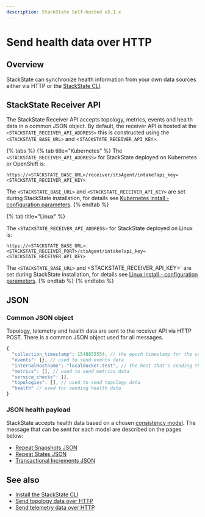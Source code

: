 ```yaml
---
description: StackState Self-hosted v5.1.x 
---
```


# Send health data over HTTP

## Overview

StackState can synchronize health information from your own data sources either via HTTP or the [StackState CLI](/setup/cli/README.md).

## StackState Receiver API

The StackState Receiver API accepts topology, metrics, events and health data in a common JSON object. By default, the receiver API is hosted at the `<STACKSTATE_RECEIVER_API_ADDRESS>` this is constructed using the `<STACKSTATE_BASE_URL>` and <`STACKSTATE_RECEIVER_API_KEY>`.

{% tabs %}
{% tab title="Kubernetes" %}
The `<STACKSTATE_RECEIVER_API_ADDRESS>` for StackState deployed on Kubernetes or OpenShift is:

```text
https://<STACKSTATE_BASE_URL>/receiver/stsAgent/intake?api_key=<STACKSTATE_RECEIVER_API_KEY>
```

The `<STACKSTATE_BASE_URL>` and `<STACKSTATE_RECEIVER_API_KEY>` are set during StackState installation, for details see [Kubernetes install - configuration parameters](/setup/install-stackstate/kubernetes_openshift/kubernetes_install.md#generate-values-yaml).
{% endtab %}

{% tab title="Linux" %}

The `<STACKSTATE_RECEIVER_API_ADDRESS>` for StackState deployed on Linux is:

```text
https://<STACKSTATE_BASE_URL>:<STACKSTATE_RECEIVER_PORT>/stsAgent/intake?api_key=<STACKSTATE_RECEIVER_API_KEY>
```

The `<STACKSTATE_BASE_URL>` and <STACKSTATE_RECEIVER_API_KEY>` are set during StackState installation, for details see [Linux install - configuration parameters](/setup/install-stackstate/linux/install_stackstate.md#configuration-options-required-during-install).
{% endtab %}
{% endtabs %}

## JSON 

### Common JSON object

Topology, telemetry and health data are sent to the receiver API via HTTP POST. There is a common JSON object used for all messages.

```javascript
{
  "collection_timestamp": 1548855554, // the epoch timestamp for the collection
  "events": {}, // used to send events data
  "internalHostname": "localdocker.test", // the host that's sending this data
  "metrics": [], // used to send metrics data
  "service_checks": [],
  "topologies": [], // used to send topology data
  "health" // used for sending health data
}
```

### JSON health payload

StackState accepts health data based on a chosen [consistency model](/configure/health/health-synchronization.md#consistency-models). The message that can be sent for each model are described on the pages below:

* [Repeat Snapshots JSON](/configure/health/send-health-data/repeat_snapshots.md)
* [Repeat States JSON](/configure/health/send-health-data/repeat_states.md)
* [Transactional Increments JSON](/configure/health/send-health-data/transactional_increments.md)

## See also

* [Install the StackState CLI](/setup/cli)
* [Send topology data over HTTP](/configure/topology/send-topology-data.md)
* [Send telemetry data over HTTP](/configure/telemetry/send_metrics.md)

